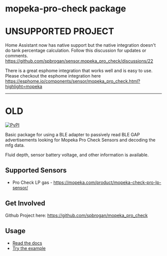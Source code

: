 # mopeka-pro-check package

# UNSUPPORTED PROJECT
Home Assistant now has native support but the native integration doesn't do tank percentage calculation. Follow this discussion for updates or comments. https://github.com/spbrogan/sensor.mopeka_pro_check/discussions/22

There is a great esphome integration that works well and is easy to use.
Please checkout the esphome integration here https://esphome.io/components/sensor/mopeka_pro_check.html?highlight=mopeka


----
# OLD

[![PyPI](https://img.shields.io/pypi/v/mopeka_pro_check.svg)](https://pypi.org/project/mopeka-pro-check/)

Basic package for using a BLE adapter to passively read
BLE GAP advertisements looking for Mopeka Pro Check Sensors and
decoding the mfg data.

Fluid depth, sensor battery voltage, and other information is available.

## Supported Sensors

* Pro Check LP gas - <https://mopeka.com/product/mopeka-check-pro-lp-sensor/>

## Get Involved

Github Project here: <https://github.com/spbrogan/mopeka_pro_check>

## Usage

* [Read the docs](https://github.com/spbrogan/mopeka_pro_check/tree/main/docs)
* [Try the example](https://github.com/spbrogan/mopeka_pro_check/tree/main/example/test_service.py)
